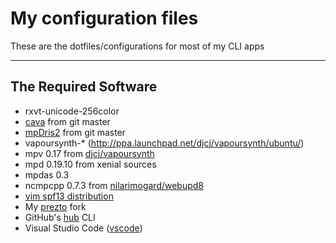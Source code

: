 # My configuration files

These are the dotfiles/configurations for most of my CLI apps

---

## The Required Software
* rxvt-unicode-256color
* [cava](https://github.com/karlstav/cava) from git master
* [mpDris2](https://github.com/eonpatapon/mpDris2) from git master
* vapoursynth-\* (http://ppa.launchpad.net/djcj/vapoursynth/ubuntu/)
* mpv 0.17 from [djcj/vapoursynth](http://ppa.launchpad.net/djcj/vapoursynth/ubuntu/)
* mpd 0.19.10 from xenial sources
* mpdas 0.3
* ncmpcpp 0.7.3 from [nilarimogard/webupd8](http://ppa.launchpad.net/nilarimogard/webupd8/ubuntu/)
* [vim spf13 distribution](http://vim.spf13.com)
* My [prezto](http://github.com/fa7ad/prezto) fork
* GitHub's [hub](https://hub.github.com/) CLI
* Visual Studio Code ([vscode](http://code.visualstudio.com/))
